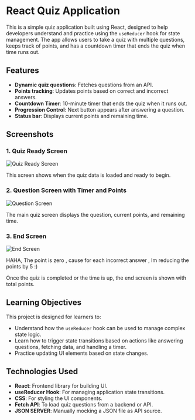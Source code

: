 # React Quiz Application

This is a simple quiz application built using React, designed to help developers understand and practice using the `useReducer` hook for state management. The app allows users to take a quiz with multiple questions, keeps track of points, and has a countdown timer that ends the quiz when time runs out.

## Features

- **Dynamic quiz questions**: Fetches questions from an API.
- **Points tracking**: Updates points based on correct and incorrect answers.
- **Countdown Timer**: 10-minute timer that ends the quiz when it runs out.
- **Progression Control**: Next button appears after answering a question.
- **Status bar**: Displays current points and remaining time.

## Screenshots

### 1. **Quiz Ready Screen**

![Quiz Ready Screen](./assets/images/ScreenReady.png)

This screen shows when the quiz data is loaded and ready to begin.

### 2. **Question Screen with Timer and Points**

![Question Screen](./assets/images/MainScreen.png)

The main quiz screen displays the question, current points, and remaining time.

### 3. **End Screen**

![End Screen](./assets/images/EndScreen.png)

HAHA, The point is zero , cause for each incorrect answer , Im reducing the points by 5 :)

Once the quiz is completed or the time is up, the end screen is shown with total points.

## Learning Objectives

This project is designed for learners to:

- Understand how the `useReducer` hook can be used to manage complex state logic.
- Learn how to trigger state transitions based on actions like answering questions, fetching data, and handling a timer.
- Practice updating UI elements based on state changes.

## Technologies Used

- **React**: Frontend library for building UI.
- **useReducer Hook**: For managing application state transitions.
- **CSS**: For styling the UI components.
- **Fetch API**: To load quiz questions from a backend or API.
- **JSON SERVER**: Manually mocking a JSON file as API source.
